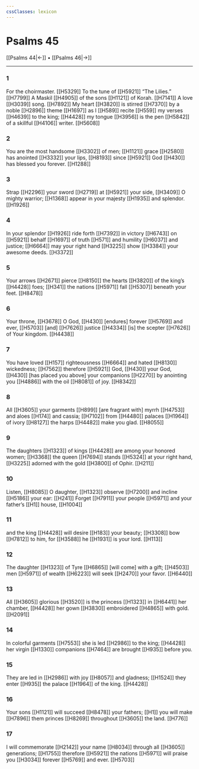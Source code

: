 ```yaml
---
cssClasses: lexicon
---
```


# Psalms 45

[[Psalms 44|←]] • [[Psalms 46|→]]

---

### 1
For the choirmaster. [[H5329]] To the tune of [[H5921]] “The Lilies.” [[H7799]] A Maskil [[H4905]] of the sons [[H1121]] of Korah. [[H7141]] A love [[H3039]] song. [[H7892]] My heart [[H3820]] is stirred [[H7370]] by a noble [[H2896]] theme [[H1697]] as I [[H589]] recite [[H559]] my verses [[H4639]] to the king; [[H4428]] my tongue [[H3956]] is the pen [[H5842]] of a skillful [[H4106]] writer. [[H5608]]

### 2
You are the most handsome [[H3302]] of men; [[H1121]] grace [[H2580]] has anointed [[H3332]] your lips, [[H8193]] since [[H5921]] God [[H430]] has blessed you forever. [[H1288]]

### 3
Strap [[H2296]] your sword [[H2719]] at [[H5921]] your side, [[H3409]] O mighty warrior; [[H1368]] appear in your majesty [[H1935]] and splendor. [[H1926]]

### 4
In your splendor [[H1926]] ride forth [[H7392]] in victory [[H6743]] on [[H5921]] behalf [[H1697]] of truth [[H571]] and humility [[H6037]] and justice; [[H6664]] may your right hand [[H3225]] show [[H3384]] your awesome deeds. [[H3372]]

### 5
Your arrows [[H2671]] pierce [[H8150]] the hearts [[H3820]] of the king’s [[H4428]] foes; [[H341]] the nations [[H5971]] fall [[H5307]] beneath your feet. [[H8478]]

### 6
Your throne, [[H3678]] O God, [[H430]] [endures] forever [[H5769]] and ever, [[H5703]] [and] [[H7626]] justice [[H4334]] [is] the scepter [[H7626]] of Your kingdom. [[H4438]]

### 7
You have loved [[H157]] righteousness [[H6664]] and hated [[H8130]] wickedness; [[H7562]] therefore [[H5921]] God, [[H430]] your God, [[H430]] [has placed you above] your companions [[H2270]] by anointing you [[H4886]] with the oil [[H8081]] of joy. [[H8342]]

### 8
All [[H3605]] your garments [[H899]] [are fragrant with] myrrh [[H4753]] and aloes [[H174]] and cassia; [[H7102]] from [[H4480]] palaces [[H1964]] of ivory [[H8127]] the harps [[H4482]] make you glad. [[H8055]]

### 9
The daughters [[H1323]] of kings [[H4428]] are among your honored women; [[H3368]] the queen [[H7694]] stands [[H5324]] at your right hand, [[H3225]] adorned with the gold [[H3800]] of Ophir. [[H211]]

### 10
Listen, [[H8085]] O daughter, [[H1323]] observe [[H7200]] and incline [[H5186]] your ear: [[H241]] Forget [[H7911]] your people [[H5971]] and your father’s [[H1]] house, [[H1004]]

### 11
and the king [[H4428]] will desire [[H183]] your beauty; [[H3308]] bow [[H7812]] to him,  for [[H3588]] he [[H1931]] is your lord. [[H113]]

### 12
The daughter [[H1323]] of Tyre [[H6865]] [will come] with a gift; [[H4503]] men [[H5971]] of wealth [[H6223]] will seek [[H2470]] your favor. [[H6440]]

### 13
All [[H3605]] glorious [[H3520]] is the princess [[H1323]] in [[H6441]] her chamber, [[H4428]] her gown [[H3830]] embroidered [[H4865]] with gold. [[H2091]]

### 14
In colorful garments [[H7553]] she is led [[H2986]] to the king; [[H4428]] her virgin [[H1330]] companions [[H7464]] are brought [[H935]] before you. 

### 15
They are led in [[H2986]] with joy [[H8057]] and gladness; [[H1524]] they enter [[H935]] the palace [[H1964]] of the king. [[H4428]]

### 16
Your sons [[H1121]] will succeed [[H8478]] your fathers; [[H1]] you will make [[H7896]] them princes [[H8269]] throughout [[H3605]] the land. [[H776]]

### 17
I will commemorate [[H2142]] your name [[H8034]] through all [[H3605]] generations; [[H1755]] therefore [[H5921]] the nations [[H5971]] will praise you [[H3034]] forever [[H5769]] and ever. [[H5703]]

